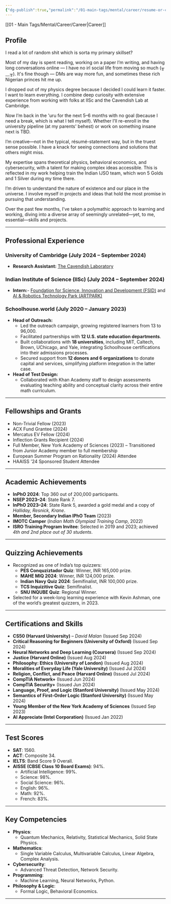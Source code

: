 ```yaml
---
{"dg-publish":true,"permalink":"/01-main-tags/mental/career/resume-or-cv/","created":"2024-11-27T11:52:41.596+05:30","updated":"2024-11-27T12:03:28.596+05:30"}
---
```


[[01 - Main Tags/Mental/Career/Career\|Career]]
## **Profile**

I read a lot of random shit which is sorta my primary skillset?  

Most of my day is spent reading, working on a paper I’m writing, and having long conversations online — I have no irl social life from moving so much (╥﹏╥).  It's fine though — DMs are way more fun, and sometimes these rich Nigerian princes hit me up.

I dropped out of my physics degree because I decided I could learn it faster. I want to learn everything. I combine deep curiosity with extensive experience from working with folks at IISc and the Cavendish Lab at Cambridge.

Now I’m back in the 'uru for the next 5–6 months with no goal (because I need a break, which is what I tell myself). Whether I’ll re-enroll in the university pipeline (at my parents' behest) or work on something insane next is TBD.

I’m creative—not in the typical, résumé-statement way, but in the truest sense possible. I have a knack for seeing connections and solutions that others might miss.

My expertise spans theoretical physics, behavioral economics, and cybersecurity, with a talent for making complex ideas accessible. This is reflected in my work helping train the Indian IJSO team, which won 5 Golds and 1 Silver during my time there.

I’m driven to understand the nature of existence and our place in the universe. I involve myself in projects and ideas that hold the most promise in pursuing that understanding. 

Over the past few months, I’ve taken a polymathic approach to learning and working, diving into a diverse array of seemingly unrelated—yet, to me, essential—skills and projects.

---

## **Professional Experience**

### University of Cambridge (July 2024 – September 2024)
- **Research Assistant:** [The Cavendish Laboratory](https://www.phy.cam.ac.uk/)
### Indian Institute of Science (IISc) (July 2024 – September 2024)
- **Intern:**- [Foundation for Science, Innovation and Development (FSID)](https://www.fsid-iisc.in/) and  [AI & Robotics Technology Park (ARTPARK)](https://www.artpark.in/)
### **Schoolhouse.world (July 2020 – January 2023)**
- **Head of Outreach:**
  - Led the outreach campaign, growing registered learners from 13 to 96,000.
  - Facilitated partnerships with **12 U.S. state education departments**.
  - Built collaborations with **18 universities**, including MIT, Caltech, Brown, UChicago, and Yale, integrating Schoolhouse certifications into their admissions processes.
  - Secured support from **12 donors and 6 organizations** to donate capital and services, simplifying platform integration in the latter case.
- **Head of Test Design:**
  - Collaborated with Khan Academy staff to design assessments evaluating teaching ability and conceptual clarity across their entire math curriculum.

---

## **Fellowships and Grants**
- Non-Trivial Fellow (2023)
- ACX Fund Grantee (2024)
- Mercatus EV Fellow (2024)
- Inflection Grants Recipient (2024)
- Full Member, New York Academy of Sciences (2023) – Transitioned from Junior Academy member to full membership
- European Summer Program on Rationality (2024) Attendee
- HAAISS '24 Sponsored Student Attendee
 
---

## **Academic Achievements**
- **InPhO 2024**: Top 360 out of 200,000 participants.
- **NSEP 2023–24**: State Rank 7.
- **InPhO 2023–24**: State Rank 5, awarded a gold medal and a copy of *Halliday, Resnick, Krane*.
- **Member, Secondary Indian IPhO Team** (2023)
- **IMOTC Camper** (*Indian Math Olympiad Training Camp*, 2022)
- **ISRO Training Program Invitee**: Selected in 2019 and 2023; achieved *4th and 2nd place out of 30 students*.

---

## **Quizzing Achievements**
- Recognized as one of India’s top quizzers:
  - **PES Conquziztador Quiz**: Winner, INR 165,000 prize.
  - **MAHE MIQ 2024**: Winner, INR 124,000 prize.
  - **Indian Navy Quiz 2024**: Semifinalist, INR 100,000 prize.
  - **TCS Inquizitive Quiz**: Semifinalist.
  - **SNU INQUBE Quiz**: Regional Winner.
- Selected for a week-long learning experience with Kevin Ashman, one of the world’s greatest quizzers, in 2023.

---

## **Certifications and Skills**
- **CS50 (Harvard University)** – *David Malan* (Issued Sep 2024)
- **Critical Reasoning for Beginners (University of Oxford)** (Issued Sep 2024)
- **Neural Networks and Deep Learning (Coursera)** (Issued Sep 2024)
- **Justice (Harvard Online)** (Issued Aug 2024)
- **Philosophy: Ethics (University of London)** (Issued Aug 2024)
- **Moralities of Everyday Life (Yale University)** (Issued Jul 2024)
- **Religion, Conflict, and Peace (Harvard Online)** (Issued Jul 2024)
- **CompTIA Network+** (Issued Jun 2024)
- **CompTIA Security+** (Issued Jun 2024)
- **Language, Proof, and Logic (Stanford University)** (Issued May 2024)
- **Semantics of First-Order Logic (Stanford University)** (Issued May 2024)
- **Young Member of the New York Academy of Sciences** (Issued Sep 2023)
- **AI Appreciate (Intel Corporation)** (Issued Jan 2022)

---

## **Test Scores**
- **SAT**: 1560.
- **ACT**: Composite 34.
- **IELTS**: Band Score 9 Overall.
- **AISSE (CBSE Class 10 Board Exams)**: 94%.
  - Artificial Intelligence: 99%.
  - Science: 98%.
  - Social Science: 96%.
  - English: 96%.
  - Math: 92%.
  - French: 83%.

---

## **Key Competencies**
- **Physics**:
  - Quantum Mechanics, Relativity, Statistical Mechanics, Solid State Physics.
- **Mathematics**:
  - Single Variable Calculus, Multivariable Calculus, Linear Algebra, Complex Analysis.
- **Cybersecurity**:
  - Advanced Threat Detection, Network Security.
- **Programming**:
  - Machine Learning, Neural Networks, Python.
- **Philosophy & Logic**:
  - Formal Logic, Behavioral Economics.

---



